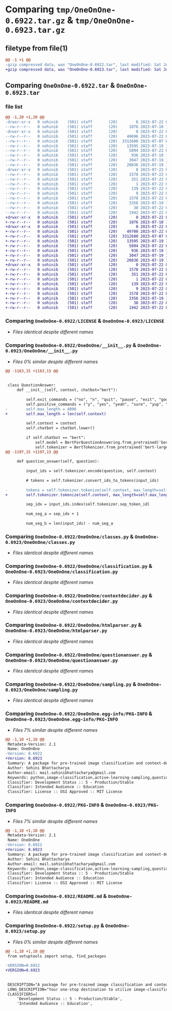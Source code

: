 # Comparing `tmp/OneOnOne-0.6922.tar.gz` & `tmp/OneOnOne-0.6923.tar.gz`

## filetype from file(1)

```diff
@@ -1 +1 @@
-gzip compressed data, was "OneOnOne-0.6922.tar", last modified: Sat Jul 22 05:49:17 2023, max compression
+gzip compressed data, was "OneOnOne-0.6923.tar", last modified: Sat Jul 22 06:03:59 2023, max compression
```

## Comparing `OneOnOne-0.6922.tar` & `OneOnOne-0.6923.tar`

### file list

```diff
@@ -1,20 +1,20 @@
-drwxr-xr-x   0 sohinib    (501) staff       (20)        0 2023-07-22 05:49:17.362765 OneOnOne-0.6922/
--rw-r--r--   0 sohinib    (501) staff       (20)     1076 2023-07-10 14:29:42.000000 OneOnOne-0.6922/LICENSE
-drwxr-xr-x   0 sohinib    (501) staff       (20)        0 2023-07-22 05:49:17.357570 OneOnOne-0.6922/OneOnOne/
--rw-r--r--   0 sohinib    (501) staff       (20)    49696 2023-07-22 04:30:39.000000 OneOnOne-0.6922/OneOnOne/__init__.py
--rw-r--r--   0 sohinib    (501) staff       (20)  3312680 2023-07-07 06:05:06.000000 OneOnOne-0.6922/OneOnOne/classes.py
--rw-r--r--   0 sohinib    (501) staff       (20)    13595 2023-07-19 15:12:53.000000 OneOnOne-0.6922/OneOnOne/classification.py
--rw-r--r--   0 sohinib    (501) staff       (20)     5894 2023-07-22 03:02:07.000000 OneOnOne-0.6922/OneOnOne/contextdecider.py
--rw-r--r--   0 sohinib    (501) staff       (20)      936 2023-07-19 15:12:54.000000 OneOnOne-0.6922/OneOnOne/htmlparser.py
--rw-r--r--   0 sohinib    (501) staff       (20)     3047 2023-07-19 17:26:04.000000 OneOnOne-0.6922/OneOnOne/questionanswer.py
--rw-r--r--   0 sohinib    (501) staff       (20)    20836 2023-07-19 15:12:54.000000 OneOnOne-0.6922/OneOnOne/sampling.py
-drwxr-xr-x   0 sohinib    (501) staff       (20)        0 2023-07-22 05:49:17.361360 OneOnOne-0.6922/OneOnOne.egg-info/
--rw-r--r--   0 sohinib    (501) staff       (20)     1578 2023-07-22 05:49:17.000000 OneOnOne-0.6922/OneOnOne.egg-info/PKG-INFO
--rw-r--r--   0 sohinib    (501) staff       (20)      351 2023-07-22 05:49:17.000000 OneOnOne-0.6922/OneOnOne.egg-info/SOURCES.txt
--rw-r--r--   0 sohinib    (501) staff       (20)        1 2023-07-22 05:49:17.000000 OneOnOne-0.6922/OneOnOne.egg-info/dependency_links.txt
--rw-r--r--   0 sohinib    (501) staff       (20)      139 2023-07-22 05:49:17.000000 OneOnOne-0.6922/OneOnOne.egg-info/requires.txt
--rw-r--r--   0 sohinib    (501) staff       (20)        9 2023-07-22 05:49:17.000000 OneOnOne-0.6922/OneOnOne.egg-info/top_level.txt
--rw-r--r--   0 sohinib    (501) staff       (20)     1578 2023-07-22 05:49:17.362048 OneOnOne-0.6922/PKG-INFO
--rw-r--r--   0 sohinib    (501) staff       (20)     3356 2023-07-19 17:38:43.000000 OneOnOne-0.6922/README.md
--rw-r--r--   0 sohinib    (501) staff       (20)       38 2023-07-22 05:49:17.362943 OneOnOne-0.6922/setup.cfg
--rw-r--r--   0 sohinib    (501) staff       (20)     1942 2023-07-22 05:49:12.000000 OneOnOne-0.6922/setup.py
+drwxr-xr-x   0 sohinib    (501) staff       (20)        0 2023-07-22 06:03:59.324381 OneOnOne-0.6923/
+-rw-r--r--   0 sohinib    (501) staff       (20)     1076 2023-07-10 14:29:42.000000 OneOnOne-0.6923/LICENSE
+drwxr-xr-x   0 sohinib    (501) staff       (20)        0 2023-07-22 06:03:59.320577 OneOnOne-0.6923/OneOnOne/
+-rw-r--r--   0 sohinib    (501) staff       (20)    49700 2023-07-22 06:03:23.000000 OneOnOne-0.6923/OneOnOne/__init__.py
+-rw-r--r--   0 sohinib    (501) staff       (20)  3312680 2023-07-07 06:05:06.000000 OneOnOne-0.6923/OneOnOne/classes.py
+-rw-r--r--   0 sohinib    (501) staff       (20)    13595 2023-07-19 15:12:53.000000 OneOnOne-0.6923/OneOnOne/classification.py
+-rw-r--r--   0 sohinib    (501) staff       (20)     5894 2023-07-22 03:02:07.000000 OneOnOne-0.6923/OneOnOne/contextdecider.py
+-rw-r--r--   0 sohinib    (501) staff       (20)      936 2023-07-19 15:12:54.000000 OneOnOne-0.6923/OneOnOne/htmlparser.py
+-rw-r--r--   0 sohinib    (501) staff       (20)     3047 2023-07-19 17:26:04.000000 OneOnOne-0.6923/OneOnOne/questionanswer.py
+-rw-r--r--   0 sohinib    (501) staff       (20)    20836 2023-07-19 15:12:54.000000 OneOnOne-0.6923/OneOnOne/sampling.py
+drwxr-xr-x   0 sohinib    (501) staff       (20)        0 2023-07-22 06:03:59.323596 OneOnOne-0.6923/OneOnOne.egg-info/
+-rw-r--r--   0 sohinib    (501) staff       (20)     1578 2023-07-22 06:03:59.000000 OneOnOne-0.6923/OneOnOne.egg-info/PKG-INFO
+-rw-r--r--   0 sohinib    (501) staff       (20)      351 2023-07-22 06:03:59.000000 OneOnOne-0.6923/OneOnOne.egg-info/SOURCES.txt
+-rw-r--r--   0 sohinib    (501) staff       (20)        1 2023-07-22 06:03:59.000000 OneOnOne-0.6923/OneOnOne.egg-info/dependency_links.txt
+-rw-r--r--   0 sohinib    (501) staff       (20)      139 2023-07-22 06:03:59.000000 OneOnOne-0.6923/OneOnOne.egg-info/requires.txt
+-rw-r--r--   0 sohinib    (501) staff       (20)        9 2023-07-22 06:03:59.000000 OneOnOne-0.6923/OneOnOne.egg-info/top_level.txt
+-rw-r--r--   0 sohinib    (501) staff       (20)     1578 2023-07-22 06:03:59.324007 OneOnOne-0.6923/PKG-INFO
+-rw-r--r--   0 sohinib    (501) staff       (20)     3356 2023-07-19 17:38:43.000000 OneOnOne-0.6923/README.md
+-rw-r--r--   0 sohinib    (501) staff       (20)       38 2023-07-22 06:03:59.324488 OneOnOne-0.6923/setup.cfg
+-rw-r--r--   0 sohinib    (501) staff       (20)     1942 2023-07-22 06:03:55.000000 OneOnOne-0.6923/setup.py
```

### Comparing `OneOnOne-0.6922/LICENSE` & `OneOnOne-0.6923/LICENSE`

 * *Files identical despite different names*

### Comparing `OneOnOne-0.6922/OneOnOne/__init__.py` & `OneOnOne-0.6923/OneOnOne/__init__.py`

 * *Files 0% similar despite different names*

```diff
@@ -1163,15 +1163,15 @@
 
 
 class QuestionAnswer:
     def __init__(self, context, chatbot="bert"):
 
         self.exit_commands = ("no", "n", "quit", "pause", "exit", "goodbye", "bye", "later", "stop")
         self.positive_commands = ("y", "yes", "yeah", "sure", "yup", "ya", "probably", "maybe")
-        self.max_length = 4096
+        self.max_length = len(self.context)
 
         self.context = context
         self.chatbot = chatbot.lower()
 
         if self.chatbot == "bert":
             self.model = BertForQuestionAnswering.from_pretrained('bert-large-uncased-whole-word-masking-finetuned-squad')
             self.tokenizer = BertTokenizer.from_pretrained('bert-large-uncased-whole-word-masking-finetuned-squad')
@@ -1197,15 +1197,15 @@
 
     def question_answer(self, question):
 
         input_ids = self.tokenizer.encode(question, self.context)
 
         # tokens = self.tokenizer.convert_ids_to_tokens(input_ids)
 
-        tokens = self.tokenizer.tokenize(self.context, max_length=self.max_length, truncation=True)
+        self.tokenizer.tokenize(self.context, max_length=self.max_length, truncation=True)
 
         sep_idx = input_ids.index(self.tokenizer.sep_token_id)
 
         num_seg_a = sep_idx + 1
 
         num_seg_b = len(input_ids) - num_seg_a
```

### Comparing `OneOnOne-0.6922/OneOnOne/classes.py` & `OneOnOne-0.6923/OneOnOne/classes.py`

 * *Files identical despite different names*

### Comparing `OneOnOne-0.6922/OneOnOne/classification.py` & `OneOnOne-0.6923/OneOnOne/classification.py`

 * *Files identical despite different names*

### Comparing `OneOnOne-0.6922/OneOnOne/contextdecider.py` & `OneOnOne-0.6923/OneOnOne/contextdecider.py`

 * *Files identical despite different names*

### Comparing `OneOnOne-0.6922/OneOnOne/htmlparser.py` & `OneOnOne-0.6923/OneOnOne/htmlparser.py`

 * *Files identical despite different names*

### Comparing `OneOnOne-0.6922/OneOnOne/questionanswer.py` & `OneOnOne-0.6923/OneOnOne/questionanswer.py`

 * *Files identical despite different names*

### Comparing `OneOnOne-0.6922/OneOnOne/sampling.py` & `OneOnOne-0.6923/OneOnOne/sampling.py`

 * *Files identical despite different names*

### Comparing `OneOnOne-0.6922/OneOnOne.egg-info/PKG-INFO` & `OneOnOne-0.6923/OneOnOne.egg-info/PKG-INFO`

 * *Files 7% similar despite different names*

```diff
@@ -1,10 +1,10 @@
 Metadata-Version: 2.1
 Name: OneOnOne
-Version: 0.6922
+Version: 0.6923
 Summary: A package for pre-trained image classification and context-decider for question-answering chatbots.
 Author: Sohini Bhattacharya
 Author-email: mail.sohinibhattacharya@gmail.com
 Keywords: python,image-classification,active-learning-sampling,question-answering,pre-trained models,tiny-image-net,cifar10
 Classifier: Development Status :: 5 - Production/Stable
 Classifier: Intended Audience :: Education
 Classifier: License :: OSI Approved :: MIT License
```

### Comparing `OneOnOne-0.6922/PKG-INFO` & `OneOnOne-0.6923/PKG-INFO`

 * *Files 7% similar despite different names*

```diff
@@ -1,10 +1,10 @@
 Metadata-Version: 2.1
 Name: OneOnOne
-Version: 0.6922
+Version: 0.6923
 Summary: A package for pre-trained image classification and context-decider for question-answering chatbots.
 Author: Sohini Bhattacharya
 Author-email: mail.sohinibhattacharya@gmail.com
 Keywords: python,image-classification,active-learning-sampling,question-answering,pre-trained models,tiny-image-net,cifar10
 Classifier: Development Status :: 5 - Production/Stable
 Classifier: Intended Audience :: Education
 Classifier: License :: OSI Approved :: MIT License
```

### Comparing `OneOnOne-0.6922/README.md` & `OneOnOne-0.6923/README.md`

 * *Files identical despite different names*

### Comparing `OneOnOne-0.6922/setup.py` & `OneOnOne-0.6923/setup.py`

 * *Files 0% similar despite different names*

```diff
@@ -1,10 +1,10 @@
 from setuptools import setup, find_packages
 
-VERSION=0.6922
+VERSION=0.6923
 
 
 DESCRIPTION="A package for pre-trained image classification and context-decider for question-answering chatbots."
 LONG_DESCRIPTION="Your one-stop destination to utilize image-classification models with just one line of code. A library meant to simplify your life by providing you with pre-trained models like ResNet50, EfficientNetVB6, VGG19, etc. You can simply opt for training your own models from scratch by just tweaking a few values. If you want to try popular active-learning sampling methods on image classification, no need to worry! This library has got you covered. Along with that for simple-bridging and basic into NLP, we have context-deciders, HTML parsers and simple chatbot object classes, to create an interface similar to Google Lens. You input an image or item that you are curious about and you can ask one-on-one questions from the chatbot. This is made possible by using the tiny imagenet dataset. This library is being actively updated and new features are being added frequently. New datasets and pre-trained models will be updated soon. Feel free to share your feedback! I would really appreciate it!"
 CLASSIFIERS=[
     'Development Status :: 5 - Production/Stable',
     'Intended Audience :: Education',
```

